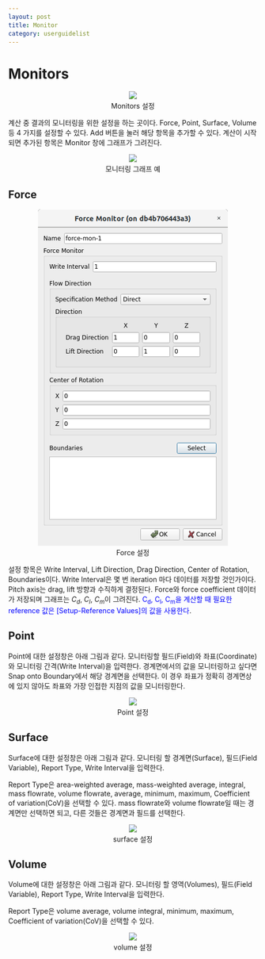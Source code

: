 ```yaml
---
layout: post
title: Monitor
category: userguidelist
---
```


# Monitors

<p align='center'>
    <img src="https://github.com/nextfoam/baram-pages/raw/main/screenshots/pic/monitor.png"><br> Monitors 설정
</p>

계산 중 결과의 모니터링을 위한 설정을 하는 곳이다. Force, Point, Surface, Volume 등 4 가지를 설정할 수 있다. Add 버튼을 눌러 해당 항목을 추가할 수 있다. 계산이 시작되면 추가된 항목은 Monitor 창에 그래프가 그려진다.

<p align='center'>
    <img src="https://github.com/nextfoam/baram-pages/raw/main/screenshots/pic/monitor1.png"><br> 모니터링 그래프 예
</p>

## Force

<p align='center'>
    <img src="https://github.com/nextfoam/baram-pages/raw/main/screenshots/pic/force.png"><br> Force 설정
</p>

설정 항목은 Write Interval, Lift Direction, Drag Direction, Center of Rotation, Boundaries이다. Write Interval은 몇 번 iteration 마다 데이터를 저장할 것인가이다. Pitch axis는 drag, lift 방향과 수직하게 결정된다. Force와 force coefficient 데이터가 저장되며 그래프는 $C_d$, $C_l$, $C_m$이 그려진다. <span style="color:blue">C<sub>d</sub>, C<sub>l</sub>, C<sub>m</sub>을 계산할 때 필요한 reference 값은 [Setup-Reference Values]의 값을 사용한다</span>.

## Point

Point에 대한 설정창은 아래 그림과 같다. 모니터링할 필드(Field)와 좌표(Coordinate)와 모니터링 간격(Write Interval)을 입력한다. 경계면에서의 값을 모니터링하고 싶다면 Snap onto Boundary에서 해당 경계면을 선택한다. 이 경우 좌표가 정확히 경계면상에 있지 않아도 좌표와 가장 인접한 지점의 값을 모니터링한다.

<p align='center'>
    <img src="https://github.com/nextfoam/baram-pages/raw/main/screenshots/pic/point.png"><br> Point 설정
</p>


## Surface

Surface에 대한 설정창은 아래 그림과 같다. 모니터링 할 경계면(Surface), 필드(Field Variable), Report Type, Write Interval을 입력한다. 

Report Type은 area-weighted average, mass-weighted average, integral, mass flowrate, volume flowrate, average, minimum, maximum, Coefficient of variation(CoV)을 선택할 수 있다. mass flowrate와 volume flowrate일 때는 경계면만 선택하면 되고, 다른 것들은 경계면과 필드를 선택한다. 

<p align='center'>
    <img src="https://github.com/nextfoam/baram-pages/raw/main/screenshots/pic/surface.png"><br> surface 설정
</p>


## Volume

Volume에 대한 설정창은 아래 그림과 같다. 모니터링 할 영역(Volumes), 필드(Field Variable), Report Type, Write Interval을 입력한다.

Report Type은 volume average, volume integral, minimum, maximum, Coefficient of variation(CoV)을 선택할 수 있다.

<p align='center'>
    <img src="https://github.com/nextfoam/baram-pages/raw/main/screenshots/pic/volume.png"><br> volume 설정
</p>

